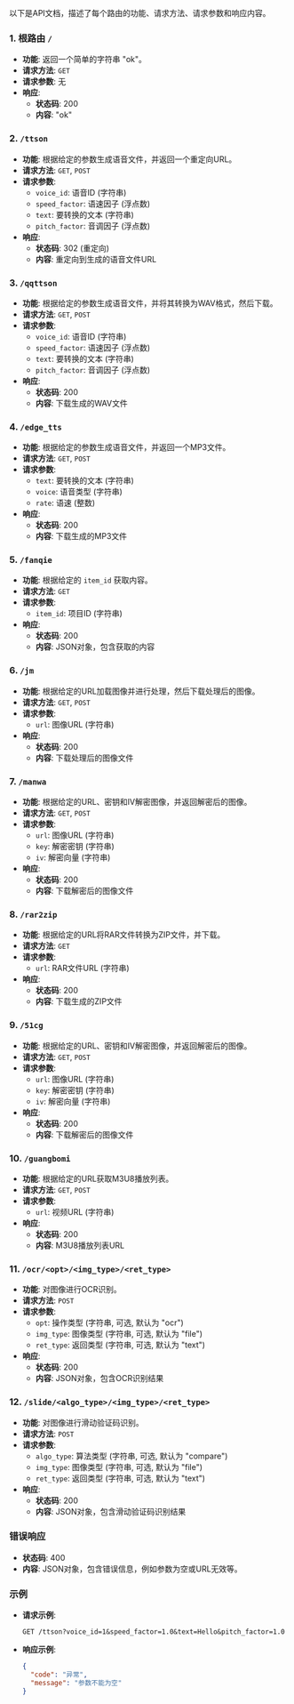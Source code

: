 以下是API文档，描述了每个路由的功能、请求方法、请求参数和响应内容。

### 1. 根路由 `/`
- **功能**: 返回一个简单的字符串 "ok"。
- **请求方法**: `GET`
- **请求参数**: 无
- **响应**:
  - **状态码**: 200
  - **内容**: "ok"

### 2. `/ttson`
- **功能**: 根据给定的参数生成语音文件，并返回一个重定向URL。
- **请求方法**: `GET`, `POST`
- **请求参数**:
  - `voice_id`: 语音ID (字符串)
  - `speed_factor`: 语速因子 (浮点数)
  - `text`: 要转换的文本 (字符串)
  - `pitch_factor`: 音调因子 (浮点数)
- **响应**:
  - **状态码**: 302 (重定向)
  - **内容**: 重定向到生成的语音文件URL

### 3. `/qqttson`
- **功能**: 根据给定的参数生成语音文件，并将其转换为WAV格式，然后下载。
- **请求方法**: `GET`, `POST`
- **请求参数**:
  - `voice_id`: 语音ID (字符串)
  - `speed_factor`: 语速因子 (浮点数)
  - `text`: 要转换的文本 (字符串)
  - `pitch_factor`: 音调因子 (浮点数)
- **响应**:
  - **状态码**: 200
  - **内容**: 下载生成的WAV文件

### 4. `/edge_tts`
- **功能**: 根据给定的参数生成语音文件，并返回一个MP3文件。
- **请求方法**: `GET`, `POST`
- **请求参数**:
  - `text`: 要转换的文本 (字符串)
  - `voice`: 语音类型 (字符串)
  - `rate`: 语速 (整数)
- **响应**:
  - **状态码**: 200
  - **内容**: 下载生成的MP3文件

### 5. `/fanqie`
- **功能**: 根据给定的 `item_id` 获取内容。
- **请求方法**: `GET`
- **请求参数**:
  - `item_id`: 项目ID (字符串)
- **响应**:
  - **状态码**: 200
  - **内容**: JSON对象，包含获取的内容

### 6. `/jm`
- **功能**: 根据给定的URL加载图像并进行处理，然后下载处理后的图像。
- **请求方法**: `GET`, `POST`
- **请求参数**:
  - `url`: 图像URL (字符串)
- **响应**:
  - **状态码**: 200
  - **内容**: 下载处理后的图像文件

### 7. `/manwa`
- **功能**: 根据给定的URL、密钥和IV解密图像，并返回解密后的图像。
- **请求方法**: `GET`, `POST`
- **请求参数**:
  - `url`: 图像URL (字符串)
  - `key`: 解密密钥 (字符串)
  - `iv`: 解密向量 (字符串)
- **响应**:
  - **状态码**: 200
  - **内容**: 下载解密后的图像文件

### 8. `/rar2zip`
- **功能**: 根据给定的URL将RAR文件转换为ZIP文件，并下载。
- **请求方法**: `GET`
- **请求参数**:
  - `url`: RAR文件URL (字符串)
- **响应**:
  - **状态码**: 200
  - **内容**: 下载生成的ZIP文件

### 9. `/51cg`
- **功能**: 根据给定的URL、密钥和IV解密图像，并返回解密后的图像。
- **请求方法**: `GET`, `POST`
- **请求参数**:
  - `url`: 图像URL (字符串)
  - `key`: 解密密钥 (字符串)
  - `iv`: 解密向量 (字符串)
- **响应**:
  - **状态码**: 200
  - **内容**: 下载解密后的图像文件

### 10. `/guangbomi`
- **功能**: 根据给定的URL获取M3U8播放列表。
- **请求方法**: `GET`, `POST`
- **请求参数**:
  - `url`: 视频URL (字符串)
- **响应**:
  - **状态码**: 200
  - **内容**: M3U8播放列表URL

### 11. `/ocr/<opt>/<img_type>/<ret_type>`
- **功能**: 对图像进行OCR识别。
- **请求方法**: `POST`
- **请求参数**:
  - `opt`: 操作类型 (字符串, 可选, 默认为 "ocr")
  - `img_type`: 图像类型 (字符串, 可选, 默认为 "file")
  - `ret_type`: 返回类型 (字符串, 可选, 默认为 "text")
- **响应**:
  - **状态码**: 200
  - **内容**: JSON对象，包含OCR识别结果

### 12. `/slide/<algo_type>/<img_type>/<ret_type>`
- **功能**: 对图像进行滑动验证码识别。
- **请求方法**: `POST`
- **请求参数**:
  - `algo_type`: 算法类型 (字符串, 可选, 默认为 "compare")
  - `img_type`: 图像类型 (字符串, 可选, 默认为 "file")
  - `ret_type`: 返回类型 (字符串, 可选, 默认为 "text")
- **响应**:
  - **状态码**: 200
  - **内容**: JSON对象，包含滑动验证码识别结果

### 错误响应
- **状态码**: 400
- **内容**: JSON对象，包含错误信息，例如参数为空或URL无效等。

### 示例
- **请求示例**:
  ```http
  GET /ttson?voice_id=1&speed_factor=1.0&text=Hello&pitch_factor=1.0
  ```
- **响应示例**:
  ```json
  {
    "code": "异常",
    "message": "参数不能为空"
  }
  ```